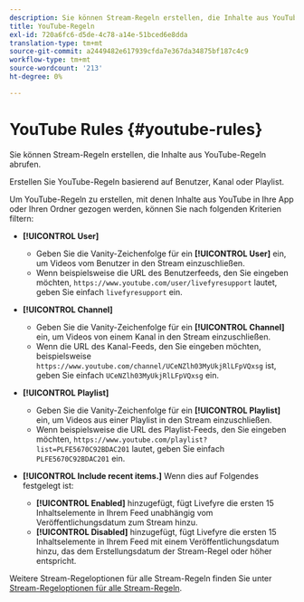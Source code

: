 ```yaml
---
description: Sie können Stream-Regeln erstellen, die Inhalte aus YouTube-Regeln abrufen.
title: YouTube-Regeln
exl-id: 720a6fc6-d5de-4c78-a14e-51bced6e8dda
translation-type: tm+mt
source-git-commit: a2449482e617939cfda7e367da34875bf187c4c9
workflow-type: tm+mt
source-wordcount: '213'
ht-degree: 0%

---
```


# YouTube Rules {#youtube-rules}

Sie können Stream-Regeln erstellen, die Inhalte aus YouTube-Regeln abrufen.

Erstellen Sie YouTube-Regeln basierend auf Benutzer, Kanal oder Playlist.

Um YouTube-Regeln zu erstellen, mit denen Inhalte aus YouTube in Ihre App oder Ihren Ordner gezogen werden, können Sie nach folgenden Kriterien filtern:

* **[!UICONTROL User]**
   * Geben Sie die Vanity-Zeichenfolge für ein **[!UICONTROL User]** ein, um Videos vom Benutzer in den Stream einzuschließen.
   * Wenn beispielsweise die URL des Benutzerfeeds, den Sie eingeben möchten, `https://www.youtube.com/user/livefyresupport` lautet, geben Sie einfach `livefyresupport` ein.

* **[!UICONTROL Channel]**
   * Geben Sie die Vanity-Zeichenfolge für ein **[!UICONTROL Channel]** ein, um Videos von einem Kanal in den Stream einzuschließen.
   * Wenn die URL des Kanal-Feeds, den Sie eingeben möchten, beispielsweise `https://www.youtube.com/channel/UCeNZlh03MyUkjRlLFpVQxsg` ist, geben Sie einfach `UCeNZlh03MyUkjRlLFpVQxsg` ein.

* **[!UICONTROL Playlist]**
   * Geben Sie die Vanity-Zeichenfolge für ein **[!UICONTROL Playlist]** ein, um Videos aus einer Playlist in den Stream einzuschließen.
   * Wenn beispielsweise die URL des Playlist-Feeds, den Sie eingeben möchten, `https://www.youtube.com/playlist?list=PLFE5670C92BDAC201` lautet, geben Sie einfach `PLFE5670C92BDAC201` ein.

* **[!UICONTROL Include recent items.]** Wenn dies auf Folgendes festgelegt ist:
   * **[!UICONTROL Enabled]** hinzugefügt, fügt Livefyre die ersten 15 Inhaltselemente in Ihrem Feed unabhängig vom Veröffentlichungsdatum zum Stream hinzu.
   * **[!UICONTROL Disabled]** hinzugefügt, fügt Livefyre die ersten 15 Inhaltselemente in Ihrem Feed mit einem Veröffentlichungsdatum hinzu, das dem Erstellungsdatum der Stream-Regel oder höher entspricht.

Weitere Stream-Regeloptionen für alle Stream-Regeln finden Sie unter [Stream-Regeloptionen für alle Stream-Regeln](../../c-streams/c-stream-rule-options-for-all-stream-rules.md#c_stream_rule_options_for_all_stream_rules).
